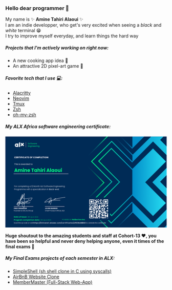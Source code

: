 ### Hello dear programmer 👋

My name is ✨ **Amine Tahiri Alaoui** ✨  
I am an indie developper, who get's very excited when seeing a _black_ and _white_ terminal 😁  
I try to improve myself everyday, and learn things the hard way

##### Projects that I'm actively working on right now:

- A new cooking app idea 🥞
- An attractive 2D pixel-art game 👾

##### Favorite tech that I use 💻:

- [Alacritty](https://github.com/alacritty/alacritty)
- [Neovim](https://github.com/neovim/neovim)
- [Tmux](https://github.com/tmux/tmux)
- [Zsh](https://zsh.sourceforge.io/)
- [oh-my-zsh](https://github.com/ohmyzsh/ohmyzsh)

##### My ALX Africa software engineering certificate:
![certificate](./certificate-amine-alaoui.png)

**Huge shoutout to the amazing students and staff at Cohort-13 ❤️, you have been so helpful and never deny helping anyone, even it times of the final exams 🙏**

##### My Final Exams projects of each semester in ALX:

- [SimpleShell (sh shell clone in C using syscalls)](https://github.com/Blxee/simple_shell)
- [AirBnB Website Clone](https://github.com/Blxee/AirBnB_clone_v4)
- [MemberMaster (Full-Stack Web-App)](https://github.com/Blxee/member-master)
